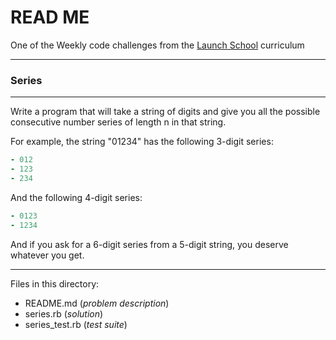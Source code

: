 # READ ME

One of the Weekly code challenges from the [Launch School](https://launchschool.com/) curriculum

---

### Series

---

Write a program that will take a string of digits and give you all the possible consecutive number series of length n in that string.

For example, the string "01234" has the following 3-digit series:

```ruby
- 012
- 123
- 234
```
And the following 4-digit series:

```ruby
- 0123
- 1234
```

And if you ask for a 6-digit series from a 5-digit string, you deserve whatever you get.

---

Files in this directory:

* README.md (*problem description*)
* series.rb (*solution*)
* series_test.rb (*test suite*)

